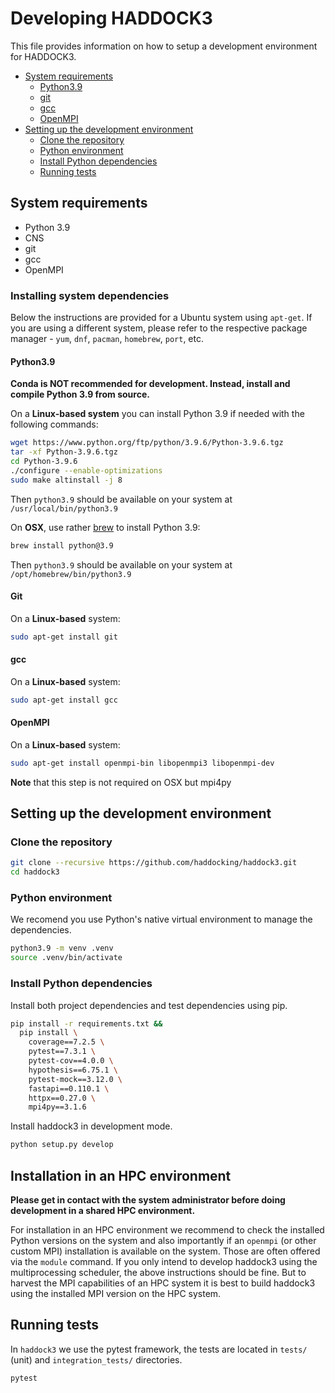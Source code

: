 # Developing HADDOCK3

This file provides information on how to setup a development environment for HADDOCK3.

- [System requirements](#system-requirements)
  - [Python3.9](#python39)
  - [git](#git)
  - [gcc](#gcc)
  - [OpenMPI](#openmpi)
- [Setting up the development environment](#setting-up-the-development-environment)
  - [Clone the repository](#clone-the-repository)
  - [Python environment](#python-environment)
  - [Install Python dependencies](#install-python-dependencies)
  - [Running tests](#running-tests)

## System requirements

- Python 3.9
- CNS
- git
- gcc
- OpenMPI

### Installing system dependencies

Below the instructions are provided for a Ubuntu system using `apt-get`. If you are using a different system, please refer to the respective package manager - `yum`, `dnf`, `pacman`, `homebrew`, `port`, etc.

#### Python3.9

**Conda is NOT recommended for development. Instead, install and compile Python 3.9 from source.**

On a **Linux-based system** you can install Python 3.9 if needed with the following commands:

```bash
wget https://www.python.org/ftp/python/3.9.6/Python-3.9.6.tgz
tar -xf Python-3.9.6.tgz
cd Python-3.9.6
./configure --enable-optimizations
sudo make altinstall -j 8
```

Then `python3.9` should be available on your system at `/usr/local/bin/python3.9`

On **OSX**, use rather [brew](https://brew.sh) to install Python 3.9:

```bash
brew install python@3.9
```

Then `python3.9` should be available on your system at `/opt/homebrew/bin/python3.9`

#### Git

On a **Linux-based** system:

```bash
sudo apt-get install git
```

#### gcc

On a **Linux-based** system:

```bash
sudo apt-get install gcc
```

#### OpenMPI

On a **Linux-based** system:

```bash
sudo apt-get install openmpi-bin libopenmpi3 libopenmpi-dev
```

**Note** that this step is not required on OSX but mpi4py

## Setting up the development environment

### Clone the repository

```bash
git clone --recursive https://github.com/haddocking/haddock3.git
cd haddock3
```

### Python environment

We recomend you use Python's native virtual environment to manage the dependencies.

```bash
python3.9 -m venv .venv
source .venv/bin/activate
```

### Install Python dependencies

Install both project dependencies and test dependencies using pip.

```bash
pip install -r requirements.txt &&
  pip install \
    coverage==7.2.5 \
    pytest==7.3.1 \
    pytest-cov==4.0.0 \
    hypothesis==6.75.1 \
    pytest-mock==3.12.0 \
    fastapi==0.110.1 \
    httpx==0.27.0 \
    mpi4py==3.1.6
```

Install haddock3 in development mode.

```bash
python setup.py develop
```

## Installation in an HPC environment

**Please get in contact with the system administrator before doing development in a shared HPC environment.**

For installation in an HPC environment we recommend to check the installed Python versions on the system and also importantly if an `openmpi` (or other custom MPI) installation is available on the system.
Those are often offered via the `module` command.
If you only intend to develop haddock3 using the multiprocessing scheduler, the above instructions should be fine. But to harvest the MPI capabilities of an HPC system it is best to build haddock3 using the installed MPI version on the HPC system.

## Running tests

In `haddock3` we use the pytest framework, the tests are located in `tests/` (unit) and `integration_tests/` directories.

```bash
pytest
```
